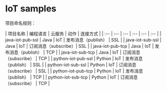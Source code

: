 # IoT samples

项目命名规则：

| 项目名称 | 编程语言 | 云服务 | 动作 | 连接方式 |
| :-- | :-- | :-- | :-- | :-- | :-- |
| java-iot-pub-ssl | Java | IoT | 发布消息（publish） | SSL |
| java-iot-sub-ssl | Java | IoT | 订阅消息（subscribe）| SSL |
| java-iot-pub-tcp | Java | IoT | 发布消息（publish） | TCP |
| java-iot-sub-tcp | Java | IoT | 订阅消息（subscribe） | TCP |
| python-iot-pub-ssl | Python | IoT | 发布消息（publish） | SSL |
| python-iot-sub-ssl | Python | IoT | 订阅消息（subscribe） | SSL |
| python-iot-pub-tcp | Python | IoT | 发布消息（publish） | TCP |
| python-iot-sub-tcp | Python | IoT | 订阅消息（subscribe） | TCP |